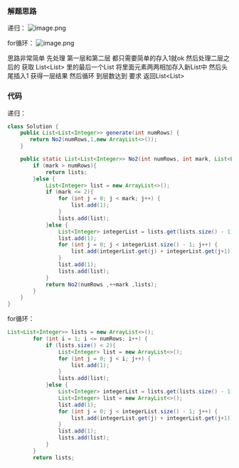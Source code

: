### 解题思路
递归：
![image.png](https://pic.leetcode-cn.com/1629354781-XNGpve-image.png)

for循环：
![image.png](https://pic.leetcode-cn.com/1629354917-Isqwcm-image.png)

思路非常简单 先处理 第一层和第二层 都只需要简单的存入1就ok
然后处理二层之后的 获取 List<List<Integer>> 里的最后一个List 将里面元素两两相加存入新List中 然后头尾插入1 获得一层结果 然后循环 到层数达到 要求 返回List<List<Integer>>

### 代码
递归：
```java
class Solution {
    public List<List<Integer>> generate(int numRows) {
       return No2(numRows,1,new ArrayList<>());
    }

    public static List<List<Integer>> No2(int numRows, int mark, List<List<Integer>> lists) {
        if (mark > numRows){
            return lists;
        }else {
            List<Integer> list = new ArrayList<>();
            if (mark <= 2){
                for (int j = 0; j < mark; j++) {
                    list.add(1);
                }
                lists.add(list);
            }else {
                List<Integer> integerList = lists.get(lists.size() - 1);
                list.add(1);
                for (int j = 0; j < integerList.size() - 1; j++) {
                    list.add(integerList.get(j) + integerList.get(j+1));
                }
                list.add(1);
                lists.add(list);               
            }
            return No2(numRows ,++mark ,lists);
        }
    }
}
```
for循环：
```java
List<List<Integer>> lists = new ArrayList<>();
        for (int i = 1; i <= numRows; i++) {
            if (lists.size() < 2){
                List<Integer> list = new ArrayList<>();
                for (int j = 0; j < i; j++) {
                    list.add(1);
                }
                lists.add(list);
            }else {
                List<Integer> integerList = lists.get(lists.size() - 1);
                List<Integer> list = new ArrayList<>();
                list.add(1);
                for (int j = 0; j < integerList.size() - 1; j++) {
                    list.add(integerList.get(j) + integerList.get(j+1));
                }
                list.add(1);
                lists.add(list);
            }
        }
        return lists;
```
